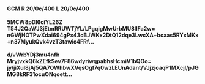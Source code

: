 #### GCM R 20/0c/400 L 20/0c/400
**5MCW8pDl6ciYL26Z**<br/>**T54J2QaWJ3jEtmRRUWTjYL/LPgqigMwUrbMU8IlFa2w=**<br/>**nGWjHOTPwXdai694gPx43cBJWKx2DtQ12dqe3LwcXA+bcaas5RYxMKx+n37MyukQvk4vzT3tawic4FRf...**<br/><br/>
**d/vWrbYDj3mu4nfb**<br/>**MryjvxkQ6kZEfkSev7F86wdyriwqpabhsHcmiV1bQOo=**<br/>**jy/jiXul8jAj5QA7OWhbwXVqsOgf7q0wzLEUnAdant/VJjzjoaqP1MXcjl/pJGMG8kRF31ocuONqoett...**